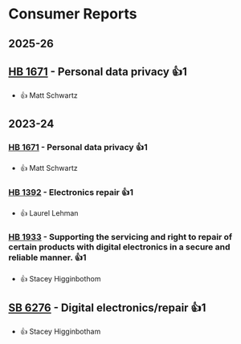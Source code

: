 # Consumer Reports
## 2025-26

## [HB 1671](/bill/2025-26/hb/1671/) - Personal data privacy 👍1  
* 👍 Matt Schwartz

## 2023-24

### [HB 1671](/bill/2023-24/hb/1671/) - Personal data privacy 👍1  
* 👍 Matt Schwartz

### [HB 1392](/bill/2023-24/hb/1392/) - Electronics repair 👍1  
* 👍 Laurel Lehman

### [HB 1933](/bill/2023-24/hb/1933/) - Supporting the servicing and right to repair of certain products with digital electronics in a secure and reliable manner. 👍1  
* 👍 Stacey Higginbothom

## [SB 6276](/bill/2023-24/sb/6276/) - Digital electronics/repair 👍1  
* 👍 Stacey Higginbotham
